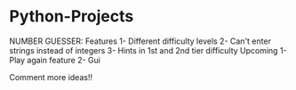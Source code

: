 # Python-Projects

NUMBER GUESSER:
Features
1- Different difficulty levels
2- Can't enter strings instead of integers
3- Hints in 1st and 2nd tier difficulty
Upcoming
1- Play again feature
2- Gui

Comment more ideas!!
